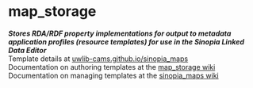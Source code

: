 # map_storage
***Stores RDA/RDF property implementations for output to metadata application profiles (resource templates) for use in the Sinopia Linked Data Editor***  
Template details at [uwlib-cams.github.io/sinopia_maps](https://uwlib-cams.github.io/sinopia_maps/)  
Documentation on authoring templates at the [map_storage wiki](https://github.com/uwlib-cams/map_storage/wiki)  
Documentation on managing templates at the [sinopia_maps wiki](https://github.com/uwlib-cams/sinopia_maps/wiki)  
